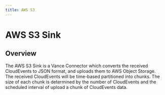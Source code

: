 ```yaml
---
title: AWS S3
---
```


# AWS S3 Sink

## Overview
The AWS S3 Sink is a Vance Connector which converts the received CloudEvents to JSON format, and uploads them to AWS Object Storage.
The received CloudEvents will be time-based partitioned into chunks. The size of each chunk is determined by the number of CloudEvents
and the scheduled interval of upload a chunk of CloudEvents data. 